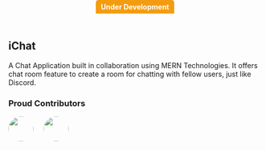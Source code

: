 ## iChat

A Chat Application built in collaboration using MERN Technologies. It offers chat room feature to create a room for chatting with fellow users, just like Discord.

### Proud Contributors

<div style="display: flex; align-items: center;">
  <a href="https://github.com/avinasdube" style="margin-right: 20px;">
    <img src="https://github.com/avinasdube.png?size=50" style="border-radius: 50%; width: 50px; height: 50px;">
  </a>

  <a href="https://github.com/preetchahal769">
    <img src="https://github.com/preetchahal769.png?size=50" style="border-radius: 50%; width: 50px; height: 50px;">
  </a>
</div>

<div style="position: absolute; top: 0; left: 50%; transform: translateX(-50%); background-color: #f39c12; color: white; padding: 5px 10px; border-top-left-radius: 5px; border-top-right-radius: 5px; font-weight: bold; text-align: center;">
    Under Development
</div>
